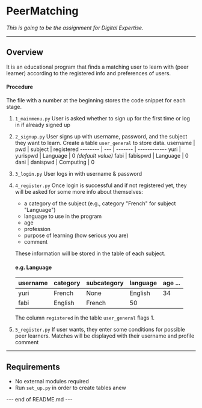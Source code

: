 # PeerMatching

*This is going to be the assignment for Digital Expertise.*

------------------------------------

## **Overview**

It is an educational program that finds a matching user to learn with (peer learner) according to the registered info and preferences of users.

#### Procedure
The file with a number at the beginning stores the code snippet for each stage.

1. `1_mainmenu.py` User is asked whether to sign up for the first time or log in if already signed up

1. `2_signup.py` User signs up with username, password, and the subject they want to learn. Create a table `user_general` to store data.
    username | pwd | subject | registered
    -------- | --- | ------- | ------------
    yuri | yurispwd | Language | 0 *(default value)*
    fabi | fabispwd | Language | 0
    dani | danispwd | Computing | 0

1. `3_login.py` User logs in with username & password

1. `4_register.py` Once login is successful and if not registered yet, they will be asked for some more info about themselves:
    * a category of the subject (e.g., category "French" for subject "Language")
    * language to use in the program
    * age
    * profession
    * purpose of learning (how serious you are)
    * comment
    
   These information will be stored in the table of each subject.
   #### e.g. Language
    username | category | subcategory | language | age ...
    -------- | -------- | ----------- | -------- | ---
    yuri | French | None | English | 34
    fabi | English | French | 50
    
   The column `registered` in the table `user_general` flags 1.
  
1. `5_register.py` If user wants, they enter some conditions for possible peer learners. Matches will be displayed with their username and profile comment

------------------------------------

## Requirements

* No external modules required
* Run `set_up.py` in order to create tables anew


--- end of README.md ---
